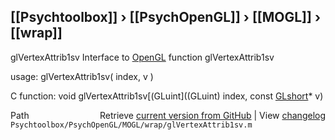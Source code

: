 ## [[Psychtoolbox]] &#8250; [[PsychOpenGL]] &#8250; [[MOGL]] &#8250; [[wrap]]

glVertexAttrib1sv  Interface to [OpenGL](OpenGL) function glVertexAttrib1sv  
  
usage:  glVertexAttrib1sv( index, v )  
  
C function:  void glVertexAttrib1sv[(GLuint]((GLuint) index, const [GLshort](GLshort)\* v)  




<div class="code_header" style="text-align:right;">
  <span style="float:left;">Path&nbsp;&nbsp;</span> <span class="counter">Retrieve <a href=
  "https://raw.github.com/Psychtoolbox-3/Psychtoolbox-3/beta/Psychtoolbox/PsychOpenGL/MOGL/wrap/glVertexAttrib1sv.m">current version from GitHub</a> | View <a href=
  "https://github.com/Psychtoolbox-3/Psychtoolbox-3/commits/beta/Psychtoolbox/PsychOpenGL/MOGL/wrap/glVertexAttrib1sv.m">changelog</a></span>
</div>
<div class="code">
  <code>Psychtoolbox/PsychOpenGL/MOGL/wrap/glVertexAttrib1sv.m</code>
</div>

